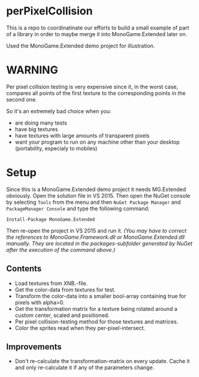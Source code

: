# perPixelCollision

This is a repo to coordinatinate our efforts to build a small example of part of a library in order to maybe merge it into MonoGame.Extended later on.

Used the MonoGame.Extended demo project for illustration.

# WARNING
Per pixel collision testing is very expensive since it, in the worst case, compares all points of the first texture to the corresponding points in the second one.

So it's an extremely bad choice when you:
* are doing many tests
* have big textures
* have textures with large amounts of transparent pixels
* want your program to run on any machine other than your desktop (portability, especialy to mobiles)

# Setup
Since this is a MonoGame.Extended demo project it needs MG.Extended obviously.
Open the solution file in VS 2015.
Then open the NuGet console by selecting `Tools` from the menu and then `NuGet Package Manager` and `PackageManager Console` and type the following command:
```
Install-Package MonoGame.Extended
```
Then re-open the project in VS 2015 and run it.
*(You may have to correct the references to MonoGame.Framework.dll or MonoGame.Extended.dll manually. They are located in the packages-subfolder generated by NuGet after the execution of the command above.)*

## Contents
* Load textures from XNB.-file.
* Get the color-data from textures for test.
* Transform the color-data into a smaller bool-array containing true for pixels with alpha>0.
* Get the transformation matrix for a texture being rotated around a custom center, scaled and positioned.
* Per pixel collision-testing method for those textures and matrices.
* Color the sprites read when they per-pixel-intersect.

## Improvements
* Don't re-calculate the transformation-matrix on every update. Cache it and only re-calculate it if any of the parameters change.